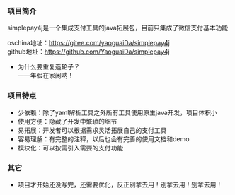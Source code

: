 ### 项目简介
simplepay4j是一个集成支付工具的java拓展包，目前只集成了微信支付基本功能

oschina地址：https://gitee.com/yaoguaiDa/simplepay4j  
github地址：https://github.com/YaoguaiDa/simplepay4j

* 为什么要重复造轮子？  
——年假在家闲呐！
### 项目特点
* 少依赖：除了yaml解析工具之外所有工具使用原生java开发，项目体积小
* 使用方便：隐藏了开发中繁琐的细节
* 易拓展：开发者可以根据需求灵活拓展自己的支付工具
* 容易理解：有完整的注释，以后也会有完善的使用文档和demo
* 模块化：可以按需引入需要的支付功能

### 其它
* 项目才开始还没写完，还需要优化，反正别拿去用！别拿去用！别拿去用！